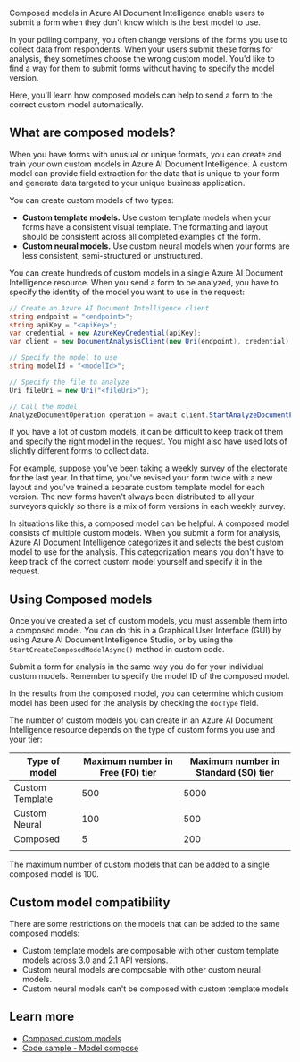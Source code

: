 Composed models in Azure AI Document Intelligence enable users to submit a form when they don't know which is the best model to use.

In your polling company, you often change versions of the forms you use to collect data from respondents. When your users submit these forms for analysis, they sometimes choose the wrong custom model. You'd like to find a way for them to submit forms without having to specify the model version.

Here, you'll learn how composed models can help to send a form to the correct custom model automatically.

## What are composed models?

When you have forms with unusual or unique formats, you can create and train your own custom models in Azure AI Document Intelligence. A custom model can provide field extraction for the data that is unique to your form and generate data targeted to your unique business application. 

You can create custom models of two types:

- **Custom template models.** Use custom template models when your forms have a consistent visual template. The formatting and layout should be consistent across all completed examples of the form.
- **Custom neural models.** Use custom neural models when your forms are less consistent, semi-structured or unstructured.

You can create hundreds of custom models in a single Azure AI Document Intelligence resource. When you send a form to be analyzed, you have to specify the identity of the model you want to use in the request:

``` csharp
// Create an Azure AI Document Intelligence client
string endpoint = "<endpoint>";
string apiKey = "<apiKey>";
var credential = new AzureKeyCredential(apiKey);
var client = new DocumentAnalysisClient(new Uri(endpoint), credential);

// Specify the model to use
string modelId = "<modelId>";

// Specify the file to analyze
Uri fileUri = new Uri("<fileUri>");

// Call the model
AnalyzeDocumentOperation operation = await client.StartAnalyzeDocumentFromUriAsync(modelId, fileUri);
```

If you have a lot of custom models, it can be difficult to keep track of them and specify the right model in the request. You might also have used lots of slightly different forms to collect data. 

For example, suppose you've been taking a weekly survey of the electorate for the last year. In that time, you've revised your form twice with a new layout and you've trained a separate custom template model for each version. The new forms haven't always been distributed to all your surveyors quickly so there is a mix of form versions in each weekly survey.

In situations like this, a composed model can be helpful. A composed model consists of multiple custom models. When you submit a form for analysis, Azure AI Document Intelligence categorizes it and selects the best custom model to use for the analysis. This categorization means you don't have to keep track of the correct custom model yourself and specify it in the request.

## Using Composed models

Once you've created a set of custom models, you must assemble them into a composed model. You can do this in a Graphical User Interface (GUI) by using Azure AI Document Intelligence Studio, or by using the `StartCreateComposedModelAsync()` method in custom code. 

Submit a form for analysis in the same way you do for your individual custom models. Remember to specify the model ID of the composed model.

In the results from the composed model, you can determine which custom model has been used for the analysis by checking the `docType` field.

The number of custom models you can create in an Azure AI Document Intelligence resource depends on the type of custom forms you use and your tier:

| Type of model   | Maximum number in Free (F0) tier | Maximum number in Standard (S0) tier |
| ---             | ---                              | ---                                  |
| Custom Template | 500                              | 5000                                 |
| Custom Neural   | 100                              | 500                                  |
| Composed        | 5                                | 200                                  |
|                 |                                  |                                      |

The maximum number of custom models that can be added to a single composed model is 100.

## Custom model compatibility

There are some restrictions on the models that can be added to the same composed models:

- Custom template models are composable with other custom template models across 3.0 and 2.1 API versions.
- Custom neural models are composable with other custom neural models.
- Custom neural models can't be composed with custom template models

## Learn more

- [Composed custom models](/azure/ai-services/document-intelligence/concept-composed-models)
- [Code sample - Model compose](https://github.com/Azure/azure-sdk-for-net/blob/main/sdk/formrecognizer/Azure.AI.FormRecognizer/samples/Sample_ModelCompose.md)
